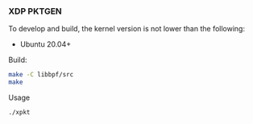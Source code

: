 ### XDP PKTGEN

To develop and build, the kernel version is not lower than the following:
  - Ubuntu 20.04+

Build:
```bash
make -C libbpf/src
make
```

Usage
```doc
./xpkt
```

